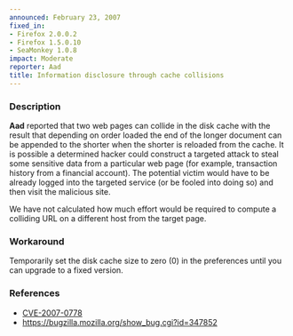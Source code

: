 ```yaml
---
announced: February 23, 2007
fixed_in:
- Firefox 2.0.0.2
- Firefox 1.5.0.10
- SeaMonkey 1.0.8
impact: Moderate
reporter: Aad
title: Information disclosure through cache collisions
---
```


<h3>Description</h3>

<p><strong>Aad</strong> reported that two web pages can collide in the disk cache
with the result that depending on order loaded the end of the longer
document can be appended to the shorter when the shorter is reloaded from
the cache. It is possible a determined hacker could construct a targeted
attack to steal some sensitive data from a particular web page (for example,
transaction history from a financial account). The potential victim would
have to be already logged into the targeted service (or be fooled into doing
so) and then visit the malicious site.</p>

<p>We have not calculated how much effort would be required to compute a colliding
URL on a different host from the target page.</p>

<h3>Workaround</h3>

<p>Temporarily set the disk cache size to zero (0) in the preferences until you can
upgrade to a fixed version.</p>

<h3>References</h3>

<ul>
<li><a class="ex-ref" href="http://nvd.nist.gov/nvd.cfm?cvename=CVE-2007-0778">CVE-2007-0778</a></li>
<li><a href="https://bugzilla.mozilla.org/show_bug.cgi?id=347852">
https://bugzilla.mozilla.org/show_bug.cgi?id=347852</a></li>
</ul>



